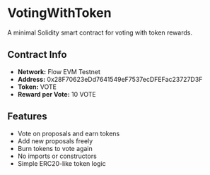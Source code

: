 # VotingWithToken

A minimal Solidity smart contract for voting with token rewards.

## Contract Info
- **Network:** Flow EVM Testnet  
- **Address:** 0x28F70623eDd7641549eF7537ecDFEFac23727D3F  
- **Token:** VOTE  
- **Reward per Vote:** 10 VOTE  

## Features
- Vote on proposals and earn tokens  
- Add new proposals freely  
- Burn tokens to vote again  
- No imports or constructors  
- Simple ERC20-like token logic
  
